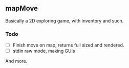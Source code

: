 ## mapMove

Basically a 2D exploring game, with inventory and such.

### Todo
- [ ] Finish move on map, returns full sized and rendered.
- [ ] stdin raw mode, making GUIs

And more.
